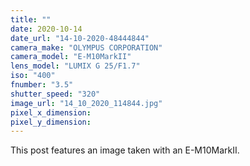 ```yaml
---
title: ""
date: 2020-10-14
date_url: "14-10-2020-48444844"
camera_make: "OLYMPUS CORPORATION"
camera_model: "E-M10MarkII"
lens_model: "LUMIX G 25/F1.7"
iso: "400"
fnumber: "3.5"
shutter_speed: "320"
image_url: "14_10_2020_114844.jpg"
pixel_x_dimension: 
pixel_y_dimension: 
---
```


This post features an image taken with an E-M10MarkII.